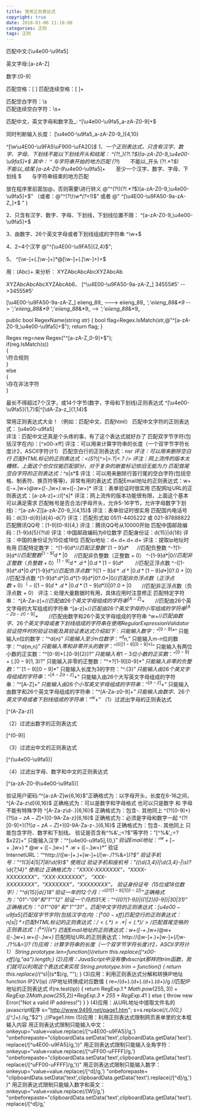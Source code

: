 ```yaml
---
title: 常用正则表达式
copyright: true
date: 2018-01-06 11:10:08
categories: 正则
tags: 正则
---
```

匹配中文:[\u4e00-\u9fa5] 

英文字母:[a-zA-Z] 

数字:[0-9] 

匹配空格：[ ] 
匹配连续空格：[ ]+

匹配空白字符：\s  
匹配连续空白字符：\s+

匹配中文，英文字母和数字及_: 
^[\u4e00-\u9fa5_a-zA-Z0-9]+$

同时判断输入长度：
[\u4e00-\u9fa5_a-zA-Z0-9_]{4,10}

^[\w\u4E00-\u9FA5\uF900-\uFA2D]*$ 
1、一个正则表达式，只含有汉字、数字、字母、下划线不能以下划线开头和结尾：
^(?!_)(?!.*?_$)[a-zA-Z0-9_\u4e00-\u9fa5]+$  其中：
^  与字符串开始的地方匹配
(?!_)　　不能以_开头
(?!.*?_$)　　不能以_结尾
[a-zA-Z0-9_\u4e00-\u9fa5]+　　至少一个汉字、数字、字母、下划线
$　　与字符串结束的地方匹配

放在程序里前面加@，否则需要\\进行转义 @"^(?!_)(?!.*?_$)[a-zA-Z0-9_\u4e00-\u9fa5]+$"
（或者：@"^(?!_)\w*(?<!_)$"    或者  @" ^[\u4E00-\u9FA50-9a-zA-Z_]+$ "  )

2、只含有汉字、数字、字母、下划线，下划线位置不限：
^[a-zA-Z0-9_\u4e00-\u9fa5]+$

3、由数字、26个英文字母或者下划线组成的字符串
^\w+$

4、2~4个汉字
@"^[\u4E00-\u9FA5]{2,4}$"; 

5、
^[\w-]+(\.[\w-]+)*@[\w-]+(\.[\w-]+)+$

用：(Abc)+    来分析：  XYZAbcAbcAbcXYZAbcAb

XYZAbcAbcAbcXYZAbcAb6、
[^\u4E00-\u9FA50-9a-zA-Z_]
34555#5' -->34555#5'

[\u4E00-\u9FA50-9a-zA-Z_]    eiieng_89_   --->   eiieng_89_
_';'eiieng_88&*9_    -->  _';'eiieng_88&*9_
_';'eiieng_88_&*9_  -->  _';'eiieng_88_&*9_

public  bool RegexName(string str)
{
bool flag=Regex.IsMatch(str,@"^[a-zA-Z0-9_\u4e00-\u9fa5]+$");
return  flag;
}

Regex   reg=new   Regex("^[a-zA-Z_0-9]+$");   
if(reg.IsMatch(s))   
{   
\\符合规则   
}   
else   
{   
\\存在非法字符   
}

最长不得超过7个汉字，或14个字节(数字，字母和下划线)正则表达式
^[\u4e00-\u9fa5]{1,7}$|^[\dA-Za-z_]{1,14}$
 
常用正则表达式大全！（例如：匹配中文、匹配html）
 匹配中文字符的正则表达式： [u4e00-u9fa5]   
评注：匹配中文还真是个头疼的事，有了这个表达式就好办了 
匹配双字节字符(包括汉字在内)：[^x00-xff] 
评注：可以用来计算字符串的长度（一个双字节字符长度计2，ASCII字符计1） 
匹配空白行的正则表达式：ns*r 
评注：可以用来删除空白行 
匹配HTML标记的正则表达式：<(S*?)[^>]*>.*?|<.*? /> 
评注：网上流传的版本太糟糕，上面这个也仅仅能匹配部分，对于复杂的嵌套标记依旧无能为力 
匹配首尾空白字符的正则表达式：^s*|s*$ 
评注：可以用来删除行首行尾的空白字符(包括空格、制表符、换页符等等)，非常有用的表达式 
匹配Email地址的正则表达式：w+([-+.]w+)*@w+([-.]w+)*.w+([-.]w+)* 
评注：表单验证时很实用 
匹配网址URL的正则表达式：[a-zA-z]+://[^s]* 
评注：网上流传的版本功能很有限，上面这个基本可以满足需求 
匹配帐号是否合法(字母开头，允许5-16字节，允许字母数字下划线)：^[a-zA-Z][a-zA-Z0-9_]{4,15}$ 
评注：表单验证时很实用 
匹配国内电话号码：d{3}-d{8}|d{4}-d{7} 
评注：匹配形式如 0511-4405222 或 021-87888822 
匹配腾讯QQ号：[1-9][0-9]{4,} 
评注：腾讯QQ号从10000开始 
匹配中国邮政编码：[1-9]d{5}(?!d) 
评注：中国邮政编码为6位数字 
匹配身份证：d{15}|d{18} 
评注：中国的身份证为15位或18位 
匹配ip地址：d+.d+.d+.d+ 
评注：提取ip地址时有用 
匹配特定数字： 
^[1-9]d*$　 　 //匹配正整数 
^-[1-9]d*$ 　 //匹配负整数 
^-?[1-9]d*$　　 //匹配整数 
^[1-9]d*|0$　 //匹配非负整数（正整数 + 0） 
^-[1-9]d*|0$　　 //匹配非正整数（负整数 + 0） 
^[1-9]d*.d*|0.d*[1-9]d*$　　 //匹配正浮点数 
^-([1-9]d*.d*|0.d*[1-9]d*)$　 //匹配负浮点数 
^-?([1-9]d*.d*|0.d*[1-9]d*|0?.0+|0)$　 //匹配浮点数 
^[1-9]d*.d*|0.d*[1-9]d*|0?.0+|0$　　 //匹配非负浮点数（正浮点数 + 0） 
^(-([1-9]d*.d*|0.d*[1-9]d*))|0?.0+|0$　　//匹配非正浮点数（负浮点数 + 0） 
评注：处理大量数据时有用，具体应用时注意修正 
匹配特定字符串： 
^[A-Za-z]+$　　//匹配由26个英文字母组成的字符串 
^[A-Z]+$　　//匹配由26个英文字母的大写组成的字符串 
^[a-z]+$　　//匹配由26个英文字母的小写组成的字符串 
^[A-Za-z0-9]+$　　//匹配由数字和26个英文字母组成的字符串 
^w+$　　//匹配由数字、26个英文字母或者下划线组成的字符串 
在使用RegularExpressionValidator验证控件时的验证功能及其验证表达式介绍如下: 
只能输入数字：“^[0-9]*$” 
只能输入n位的数字：“^d{n}$” 
只能输入至少n位数字：“^d{n,}$” 
只能输入m-n位的数字：“^d{m,n}$” 
只能输入零和非零开头的数字：“^(0|[1-9][0-9]*)$” 
只能输入有两位小数的正实数：“^[0-9]+(.[0-9]{2})?$” 
只能输入有1-3位小数的正实数：“^[0-9]+(.[0-9]{1,3})?$” 
只能输入非零的正整数：“^+?[1-9][0-9]*$” 
只能输入非零的负整数：“^-[1-9][0-9]*$” 
只能输入长度为3的字符：“^.{3}$” 
只能输入由26个英文字母组成的字符串：“^[A-Za-z]+$” 
只能输入由26个大写英文字母组成的字符串：“^[A-Z]+$” 
只能输入由26个小写英文字母组成的字符串：“^[a-z]+$” 
只能输入由数字和26个英文字母组成的字符串：“^[A-Za-z0-9]+$” 
只能输入由数字、26个英文字母或者下划线组成的字符串：“^w+$” 
（1）过滤出字母的正则表达式

[^(A-Za-z)]

（2）过滤出数字的正则表达式

[^(0-9)]

（3）过滤出中文的正则表达式

[^(\\u4e00-\\u9fa5)]

（4）过滤出字母、数字和中文的正则表达式

[^(a-zA-Z0-9\\u4e00-\\u9fa5)]

验证用户密码:“^[a-zA-Z]w{6,16}$”正确格式为：以字母开头，长度在6-16之间， 
                                 ^[A-Za-z\d]{6,16}$  正确格式为：可以是数字和字母格式 也可以只是数字 和 字母 不能有特殊字符
                                 ^[A-Za-z\d-.]{6,16}$    正确格式为：包含-. 其他同上
                                 ^(?![0-9]+$)(?![a-zA-Z]+$)[0-9A-Za-z]{6,16}$ 正确格式为：必须是字母和数字一起
                                 ^(?![0-9]+$)(?![a-zA-Z]+$)[0-9A-Za-z-.]{6,16}$ 正确格式为：包含-. 其他同上
只能包含字符、数字和下划线。 
验证是否含有^%&',;=?$"等字符：“[^%&',;=?$x22]+” 
只能输入汉字：“^[u4e00-u9fa5],{0,}$” 
验证Email地址：“^w+[-+.]w+)*@w+([-.]w+)*.w+([-.]w+)*$” 
验证InternetURL：“^http://([w-]+.)+[w-]+(/[w-./?%&=]*)?$” 
        验证手机号："^1(3|4|5|7|8)\d{9}$"    使用过
        验证手机和座机号："(\(\d{3,4}\)|\d{3,4}-|\s)?\d{7,14}"  使用过
正确格式为：“XXXX-XXXXXXX”，“XXXX-XXXXXXXX”，“XXX-XXXXXXX”， 
“XXX-XXXXXXXX”，“XXXXXXX”，“XXXXXXXX”。 
验证身份证号（15位或18位数字）：“^d{15}|d{}18$” 
验证一年的12个月：“^(0?[1-9]|1[0-2])$”正确格式为：“01”-“09”和“1”“12” 
验证一个月的31天：“^((0?[1-9])|((1|2)[0-9])|30|31)$” 
正确格式为：“01”“09”和“1”“31”。 
匹配中文字符的正则表达式： [u4e00-u9fa5] 
匹配双字节字符(包括汉字在内)：[^x00-xff] 
匹配空行的正则表达式：n[s| ]*r 
匹配HTML标记的正则表达式：/<(.*)>.*|<(.*) />/ 
匹配首尾空格的正则表达式：(^s*)|(s*$) 
匹配Email地址的正则表达式：w+([-+.]w+)*@w+([-.]w+)*.w+([-.]w+)* 
匹配网址URL的正则表达式：http://([w-]+.)+[w-]+(/[w- ./?%&=]*)? 
(1)应用：计算字符串的长度（一个双字节字符长度计2，ASCII字符计1） 
String.prototype.len=function(){return this.replace([^x00-xff]/g,"aa").length;} 
(2)应用：JavaScript中没有像vbscript那样的trim函数，我们就可以利用这个表达式来实现 
String.prototype.trim = function() 
{ 
return this.replace(/(^s*)|(s*$)/g, ""); 
} 
(3)应用：利用正则表达式分解和转换IP地址 
function IP2V(ip) //IP地址转换成对应数值 
{ 
re=/(d+).(d+).(d+).(d+)/g //匹配IP地址的正则表达式 
if(re.test(ip)) 
{ 
return RegExp.$1*Math.pow(255,3))+RegExp.$2*Math.pow(255,2))+RegExp.$3*255+RegExp.$4*1 
} 
else 
{ 
throw new Error("Not a valid IP address!") 
} 
} 
(4)应用：从URL地址中提取文件名的javascript程序 
s="http://www.9499.net/page1.htm"; 
s=s.replace(/(.*/){0,}([^.]+).*/ig,"$2") ;//Page1.htm 
(5)应用：利用正则表达式限制网页表单里的文本框输入内容 
用正则表达式限制只能输入中文：onkeyup="value=value.replace(/[^u4E00-u9FA5]/g,') "onbeforepaste="clipboardData.setData('text',clipboardData.getData('text').replace(/[^u4E00-u9FA5]/g,'))" 
用正则表达式限制只能输入全角字符： onkeyup="value=value.replace(/[^uFF00-uFFFF]/g,') "onbeforepaste="clipboardData.setData('text',clipboardData.getData('text').replace(/[^uFF00-uFFFF]/g,'))" 
用正则表达式限制只能输入数字：onkeyup="value=value.replace(/[^d]/g,') "onbeforepaste= "clipboardData.setData('text',clipboardData.getData('text').replace(/[^d]/g,'))" 
用正则表达式限制只能输入数字和英文：onkeyup="value=value.replace(/[W]/g,') "onbeforepaste="clipboardData.setData('text',clipboardData.getData('text').replace(/[^d]/g,'